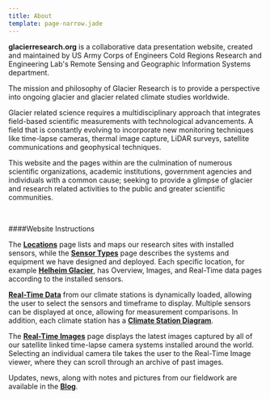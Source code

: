 ```yaml
---
title: About
template: page-narrow.jade
---
```


**glacierresearch.org** is a collaborative data presentation website, created and maintained by US Army Corps of Engineers Cold Regions Research and Engineering Lab's Remote Sensing and Geographic Information Systems department.

<span class="more"></span>

The mission and philosophy of Glacier Research is to provide a perspective into ongoing glacier and glacier related climate studies worldwide. 

Glacier related science requires a multidisciplinary approach that integrates field-based scientific measurements with technological advancements. A field that is constantly evolving to incorporate new monitoring techniques like time-lapse cameras, thermal image capture, LiDAR surveys, satellite communications and geophysical techniques. 

This website and the pages within are the culmination of numerous scientific organizations, academic institutions, government agencies and individuals with a common cause; seeking to provide a glimpse of glacier and research related activities to the public and greater scientific communities.

<br>

####Website Instructions

The **[Locations](locations/)** page lists and maps our research sites with installed sensors, while the **[Sensor Types](locations/sensor-types.html)** page describes the systems and equipment we have designed and deployed. Each specific location, for example **[Helheim Glacier](locations/helheim/)**, has Overview, Images, and Real-Time data pages according to the installed sensors.

**[Real-Time Data](locations/helheim/data.html)** from our climate stations is dynamically loaded, allowing the user to select the sensors and timeframe to display. Multiple sensors can be displayed at once, allowing for measurement comparisons. In addition, each climate station has a **[Climate Station Diagram](locations/helheim/climate-station-diagram.html)**.

The **[Real-Time Images](realtime-images.html)** page displays the latest images captured by all of our satellite linked time-lapse camera systems installed around the world. Selecting an individual camera tile takes the user to the Real-Time Image viewer, where they can scroll through an archive of past images.

Updates, news, along with notes and pictures from our fieldwork are available in the **[Blog](blog/)**.